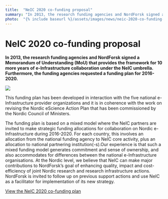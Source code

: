 ```yaml
---
title:  "NeIC 2020 co-funding proposal" 
summary: "In 2013, the research funding agencies and NordForsk signed a Memorandum of Understanding (MoU) that provides the framework for 10 more years of e-Infrastructure collaboration under the NeIC umbrella. Furthermore, the funding agencies requested a funding plan for 2016-2020."
photo:  "{% include baseurl %}/assets/images/news/neic-2020-co-funding-proposal-cover-mini.png"
---
```


NeIC 2020 co-funding proposal
=============================

**In 2013, the research funding agencies and NordForsk signed a Memorandum of Understanding (MoU) that provides the framework for 10 more years of e-Infrastructure collaboration under the NeIC umbrella. Furthermore, the funding agencies requested a funding plan for 2016-2020.**

<a href="https://wiki.neic.no/w/ext/img_auth.php/8/88/141016-NeIC2020-proposal-complete.pdf"> <img class="smallpic" src="{% include baseurl %}/assets/images/news/neic-2020-co-funding-proposal-cover-mini.png"> </a>

This funding plan has been developed in interaction with the five national e-Infrastructure provider organizations and it is in coherence with the work on revising the Nordic eScience Action Plan that has been commissioned by the Nordic Council of Ministers.

The funding plan is based on a mixed model where the NeIC partners are invited to make strategic funding allocations for collaboration on Nordic e-Infrastructure during 2016-2020. For each country, this involves an allocation from the national funding agency to NeIC core activity, plus an allocation to national partnering institution(-s).Our experience is that such a mixed funding model generates commitment and sense of ownership, and also accommodates for differences between the national e-Infrastructure organisations. At the Nordic level, we believe that NeIC can make major contributions to NordForsk’s goal of enhancing quality, impact and cost-efficiency of joint Nordic research and research infrastructure actions. NordForsk is invited to follow up on previous support actions and use NeIC as a facilitator for implementation of its new strategy.

[View the NeIC 2020 co-funding plan](https://wiki.neic.no/w/ext/img_auth.php/8/88/141016-NeIC2020-proposal-complete.pdf)
